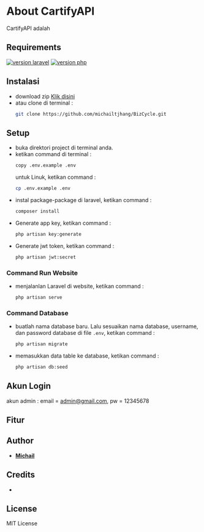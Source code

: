 # About CartifyAPI
 CartifyAPI adalah 

## Requirements
<a href="https://laravel.com/docs/11.x/releases"><img src="https://img.shields.io/badge/laravel-v11-blue" alt="version laravel"></a>
<a href="https://www.php.net/releases/8.3.6/en.php"><img src="https://img.shields.io/badge/PHP-v8.3.6-blue" alt="version php"></a>

## Instalasi
- download zip <a href="https://github.com/michailtjhang/BizCycle/archive/refs/heads/master.zip">Klik disini</a> 
- atau clone di terminal :
    ```bash
    git clone https://github.com/michailtjhang/BizCycle.git
    ```

## Setup
- buka direktori project di terminal anda.
- ketikan command di terminal :
  ```bash
  copy .env.example .env
  ```
  untuk Linuk, ketikan command :
  ```bash
  cp .env.example .env
  ```
- instal package-package di laravel, ketikan command :
  ```bash
  composer install
  ```
- Generate app key, ketikan command :
  ```bash
  php artisan key:generate
  ```
- Generate jwt token, ketikan command :
  ```bash
  php artisan jwt:secret
  ```
### Command Run Website
- menjalanlan Laravel di website, ketikan command :
  ```bash
  php artisan serve
  ```
### Command Database
- buatlah nama database baru. Lalu sesuaikan nama database, username, dan password database di file `.env`, ketikan command :
  ```bash
  php artisan migrate
  ```
- memasukkan data table ke database, ketikan command :
  ```bash
  php artisan db:seed
  ```

## Akun Login
akun admin : email = admin@gmail.com, pw = 12345678

## Fitur

## Author
- **[Michail](https://github.com/michailtjhang)**

## Credits
- 

## License
MIT License